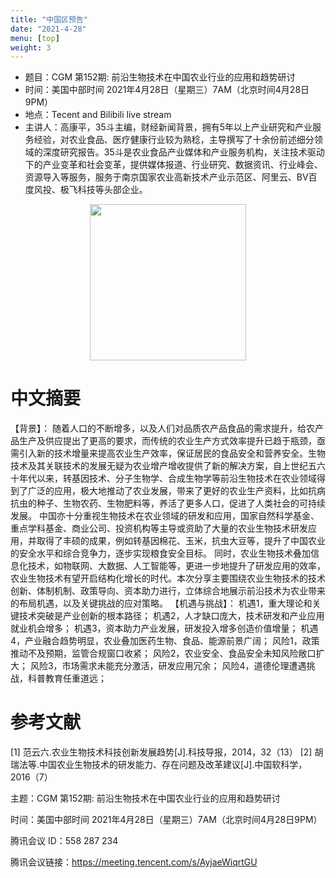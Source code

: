 ```yaml
---
title: "中国区预告"
date: "2021-4-28"
menu: [top]
weight: 3
---
```


- 题目：CGM 第152期: 前沿生物技术在中国农业行业的应用和趋势研讨
- 时间：美国中部时间 2021年4月28日（星期三）7AM（北京时间4月28日9PM）
- 地点：Tecent and Bilibili live stream
- 主讲人：高康平，35斗主编，财经新闻背景，拥有5年以上产业研究和产业服务经验，对农业食品、医疗健康行业较为熟稔，主导撰写了十余份前述细分领域的深度研究报告。35斗是农业食品产业媒体和产业服务机构，关注技术驱动下的产业变革和社会变革，提供媒体报道、行业研究、数据资讯、行业峰会、资源导入等服务，服务于南京国家农业高新技术产业示范区、阿里云、BV百度风投、极飞科技等头部企业。 


<div align="center">
<img src="https://i.loli.net/2021/04/24/UfPBQ35RJkMGHa9.jpg" height=250>
</div>

# 中文摘要

【背景】：
随着人口的不断增多，以及人们对品质农产品食品的需求提升，给农产品生产及供应提出了更高的要求，而传统的农业生产方式效率提升已趋于瓶颈，亟需引入新的技术增量来提高农业生产效率，保证居民的食品安全和营养安全。生物技术及其关联技术的发展无疑为农业增产增收提供了新的解决方案，自上世纪五六十年代以来，转基因技术、分子生物学、合成生物学等前沿生物技术在农业领域得到了广泛的应用，极大地推动了农业发展，带来了更好的农业生产资料，比如抗病抗虫的种子、生物农药、生物肥料等，养活了更多人口，促进了人类社会的可持续发展。
中国亦十分重视生物技术在农业领域的研发和应用，国家自然科学基金、重点学科基金、商业公司、投资机构等主导或资助了大量的农业生物技术研发应用，并取得了丰硕的成果，例如转基因棉花、玉米，抗虫大豆等，提升了中国农业的安全水平和综合竞争力，逐步实现粮食安全目标。
同时，农业生物技术叠加信息化技术，如物联网、大数据、人工智能等，更进一步地提升了研发应用的效率，农业生物技术有望开启结构化增长的时代。本次分享主要围绕农业生物技术的技术创新、体制机制、政策导向、资本助力进行，立体综合地展示前沿技术为农业带来的布局机遇，以及关键挑战的应对策略。
【机遇与挑战】：
机遇1，重大理论和关键技术突破是产业创新的根本路径；
机遇2，人才缺口庞大，技术研发和产业应用就业机会增多；
机遇3，资本助力产业发展，研发投入增多创造价值增量；
机遇4，产业融合趋势明显，农业叠加医药生物、食品、能源前景广阔；
风险1，政策推动不及预期，监管合规窗口收紧；
风险2，农业安全、食品安全未知风险敞口扩大；
风险3，市场需求未能充分激活，研发应用冗余；
风险4，道德伦理遭遇挑战，科普教育任重道远；

# 参考文献

[1]	范云六.农业生物技术科技创新发展趋势[J].科技导报，2014，32（13）
[2]	胡瑞法等.中国农业生物技术的研发能力、存在问题及改革建议[J].中国软科学，2016（7）

主题：CGM 第152期: 前沿生物技术在中国农业行业的应用和趋势研讨

时间：美国中部时间 2021年4月28日（星期三）7AM（北京时间4月28日9PM）

腾讯会议 ID：558 287 234

腾讯会议链接：https://meeting.tencent.com/s/AyjaeWiqrtGU

